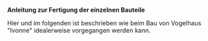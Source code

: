 __Anleitung zur Fertigung der einzelnen Bauteile__

Hier und im folgenden ist beschrieben wie beim Bau von Vogelhaus "Ivonne" idealerweise vorgegangen werden kann. 


